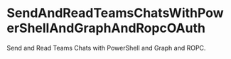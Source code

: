 # SendAndReadTeamsChatsWithPowerShellAndGraphAndRopcOAuth
Send and Read Teams Chats with PowerShell and Graph and ROPC.
